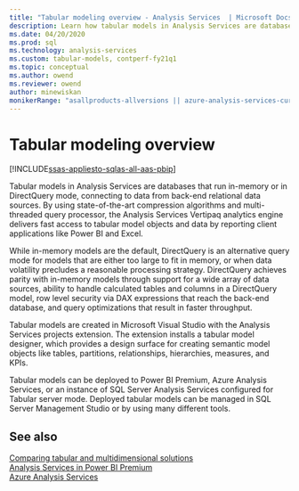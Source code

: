 ```yaml
---
title: "Tabular modeling overview - Analysis Services  | Microsoft Docs"
description: Learn how tabular models in Analysis Services are databases that run in-memory or in DirectQuery mode, connecting to data from back-end relational data sources.
ms.date: 04/20/2020
ms.prod: sql
ms.technology: analysis-services
ms.custom: tabular-models, contperf-fy21q1
ms.topic: conceptual
ms.author: owend
ms.reviewer: owend
author: minewiskan
monikerRange: "asallproducts-allversions || azure-analysis-services-current || power-bi-premium-current || >= sql-analysis-services-2016"
---
```

# Tabular modeling overview

[!INCLUDE[ssas-appliesto-sqlas-all-aas-pbip](../includes/ssas-appliesto-sqlas-all-aas-pbip.md)]

Tabular models in Analysis Services are databases that run in-memory or in DirectQuery mode, connecting to data from back-end relational data sources. By using state-of-the-art compression algorithms and multi-threaded query processor, the Analysis Services Vertipaq analytics engine delivers fast access to tabular model objects and data by reporting client applications like Power BI and Excel.  
  
While in-memory models are the default, DirectQuery is an alternative query mode for models that are either too large to fit in memory, or when data volatility precludes a reasonable processing strategy. DirectQuery achieves parity with in-memory models through support for a wide array of data sources, ability to handle calculated tables and columns in a DirectQuery model, row level security via DAX expressions that reach the back-end database, and query optimizations that result in faster throughput.
  
Tabular models are created in Microsoft Visual Studio with the Analysis Services projects extension. The extension installs a tabular model designer, which provides a design surface for creating semantic model objects like tables, partitions, relationships, hierarchies, measures, and KPIs.
  
Tabular models can be deployed to Power BI Premium, Azure Analysis Services, or an instance of SQL Server Analysis Services configured for Tabular server mode. Deployed tabular models can be managed in SQL Server Management Studio or by using many different tools.

## See also

[Comparing tabular and multidimensional solutions](../comparing-tabular-and-multidimensional-solutions-ssas.md)  
[Analysis Services in Power BI Premium](/power-bi/service-premium-what-is#analysis-services-in-power-bi-premium-preview)  
[Azure Analysis Services](/azure/analysis-services/)